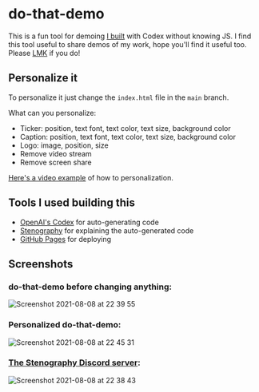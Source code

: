 # do-that-demo

This is a fun tool for demoing [I built](https://youtu.be/fuFh_CDByHA) with Codex without knowing JS.
I find this tool useful to share demos of my work, hope you'll find it useful too.
Please [LMK](https://twitter.com/nataliepis) if you do!


## Personalize it
To personalize it just change the `index.html` file in the `main` branch. 

What can you personalize:
- Ticker: position, text font, text color, text size, background color
- Caption: position, text font, text color, text size, background color
- Logo: image, position, size
- Remove video stream
- Remove screen share

[Here's a video example](https://youtu.be/jD-E5I8sLuY) of how to personalization.


## Tools I used building this
- [OpenAI's Codex](https://openai.com/) for auto-generating code
- [Stenography](https://stenography.dev) for explaining the auto-generated code
- [GitHub Pages](https://docs.github.com/en/pages/getting-started-with-github-pages/about-github-pages) for deploying

## Screenshots

### do-that-demo before changing anything:
![Screenshot 2021-08-08 at 22 39 55](https://user-images.githubusercontent.com/7592392/128645077-b599aadb-8053-4de5-8b85-d3e6005118fb.png)

### Personalized do-that-demo:
![Screenshot 2021-08-08 at 22 45 31](https://user-images.githubusercontent.com/7592392/128645238-7df4f5b0-4eff-4dd6-8fd7-8a8931ff2d13.png)


### [The Stenography Discord server](https://discord.com/invite/FgMxkfVwxk):
![Screenshot 2021-08-08 at 22 38 43](https://user-images.githubusercontent.com/7592392/128645080-e3d2fadb-9a69-43c1-9d05-087a32349b77.png)
